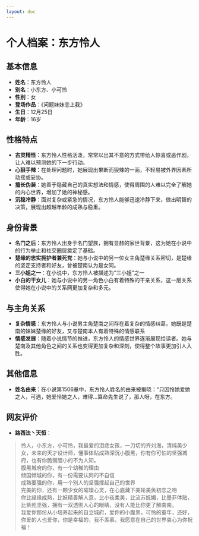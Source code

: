```yaml
---
layout: doc
---
```


# 个人档案：东方怜人

## 基本信息

- **姓名**：东方怜人
- **别名**：小东方、小可怜
- **性别**：女
- **登场作品**：《问题妹妹恋上我》
- **生日**：12月25日
- **年龄**：16岁

## 性格特点

- **古灵精怪**：东方怜人性格活泼，常常以出其不意的方式带给人惊喜或恶作剧，让人难以预测她的下一步行动。
- **心狠手辣**：在处理问题时，她展现出果断而狠辣的一面，不轻易被外界因素所动摇或妥协。
- **擅长伪装**：她善于隐藏自己的真实想法和情感，使得周围的人难以完全了解她的内心世界，增加了她的神秘感。
- **沉稳冷静**：面对复杂或紧急的情况，东方怜人能够迅速冷静下来，做出明智的决策，展现出超越年龄的成熟与稳重。

## 身份背景

- **名门之后**：东方怜人出身于名门望族，拥有显赫的家世背景，这为她在小说中的行为举止和社交圈层奠定了基础。
- **楚缘的忠实拥护者兼死党**：她与小说中的另一位女主角楚缘关系密切，是楚缘的坚定支持者和好友，曾被楚南认为是女同。
- **三小姐之一**：在小说中，东方怜人被描述为“三小姐”之一
- **小白的干女儿**：她与小说中的另一角色小白有着特殊的干亲关系，这一层关系使得她在小说中的关系网更加复杂和多元。

## 与主角关系

- **复杂情感**：东方怜人与小说男主角楚南之间存在着复杂的情感纠葛。她既是楚南的妹妹楚缘的好友，又与楚南本人有着特殊的情感联系
- **情感发展**：随着小说情节的推进，东方怜人的情感世界逐渐展现给读者。她与楚南及其他角色之间的关系也变得更加复杂和深刻，使得整个故事更加引人入胜。

## 其他信息

- **姓名由来**：在小说第1506章中，东方怜人姓名的由来被揭晓：“只因怜她爱她之人，可遇，她爱怜她之人，难得...算命先生说了，那人呀，在东方。


## 网友评价

* **路西法丶天恒**：
>怜人，小东方，小可怜，我最爱的泪痣女孩，一刀切的齐刘海，清纯美少女，未来的天才设计师，懂事体贴成熟深沉小腹黑，你有你可怕的坚强城府，也有你脆弱胆小的不为人知。<br>腹黑城府的你，有一个幼稚的理由<br>倾国倾城的你，有一份需要认同的不自信<br>成熟要强的你，用一个别人的坚强撑起自己的世界<br>完美的你，还有一颗少女的璀璨心灵，在心底藏下美轮美奂初恋之吻<br>你比缘缘成熟，比妖精善解人意，比小夜柔美，比流苏妩媚，比墨菲体贴，比紫苑坚强，拥有一双透彻人心的眼睛，没有人能比你更了解南南。<br>我爱你那份从小培养起来的自立城府，爱你的小腹黑，可怜的童年，还好，你爱的人也爱你，你是幸福的，我不羡慕，我愿意在自己的世界衷心为你祝福！
